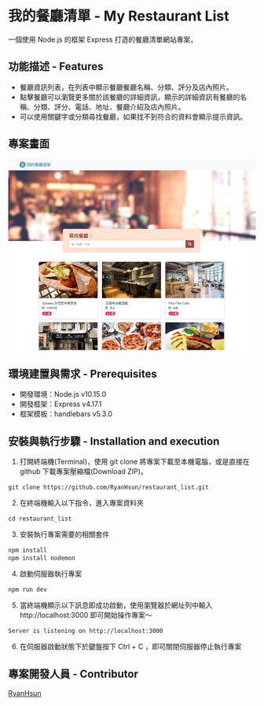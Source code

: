 # 我的餐廳清單 - My Restaurant List
一個使用 Node.js 的框架 Express 打造的餐廳清單網站專案，

## 功能描述 - Features
* 餐廳資訊列表，在列表中顯示餐廳餐廳名稱、分類、評分及店內照片。
* 點擊餐廳可以瀏覽更多關於該餐廳的詳細資訊，顯示的詳細資訊有餐廳的名稱、分類、評分、電話、地址、餐廳介紹及店內照片。
* 可以使用關鍵字或分類尋找餐廳，如果找不到符合的資料會顯示提示資訊。

## 專案畫面
![RestaurantList-Demo](https://raw.githubusercontent.com/RyanHsun/restaurant_list/master/app-demo.png "Restaurant List - Demo") 

## 環境建置與需求 - Prerequisites
* 開發環境：Node.js v10.15.0
* 開發框架：Express v4.17.1
* 框架模板：handlebars v5.3.0

## 安裝與執行步驟 - Installation and execution
1. 打開終端機(Terminal)，使用 git clone 將專案下載至本機電腦，或是直接在 github 下載專案壓縮檔(Download ZIP)。
```
git clone https://github.com/RyanHsun/restaurant_list.git
```

2. 在終端機輸入以下指令，進入專案資料夾
```
cd restaurant_list
```

3. 安裝執行專案需要的相關套件
```
npm install
npm install nodemon
```

4. 啟動伺服器執行專案
```
npm run dev
``` 

5. 當終端機顯示以下訊息即成功啟動，使用瀏覽器於網址列中輸入 http://localhost:3000 即可開始操作專案～
```
Server is listening on http://localhost:3000
```

6. 在伺服器啟動狀態下於鍵盤按下 Ctrl + C ，即可關閉伺服器停止執行專案


## 專案開發人員 - Contributor
[RyanHsun](https://github.com/RyanHsun)